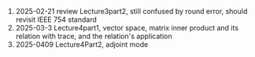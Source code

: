 1. 2025-02-21 review Lecture3part2, still confused by round error, should revisit IEEE 754 standard
2. 2025-03-3 Lecture4part1, vector space, matrix inner product and its relation with trace, and the relation's application 
3. 2025-0409 Lecture4Part2, adjoint mode